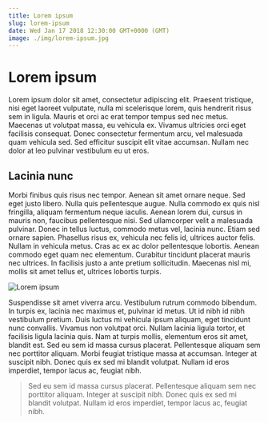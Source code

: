 ```yaml
---
title: Lorem ipsum
slug: lorem-ipsum
date: Wed Jan 17 2018 12:30:00 GMT+0000 (GMT)
image: ./img/lorem-ipsum.jpg
---
```


# Lorem ipsum

Lorem ipsum dolor sit amet, consectetur adipiscing elit. Praesent tristique, nisi eget laoreet vulputate, nulla mi scelerisque lorem, quis hendrerit risus sem in ligula. Mauris et orci ac erat tempor tempus sed nec metus. Maecenas ut volutpat massa, eu vehicula ex. Vivamus ultricies orci eget facilisis consequat. Donec consectetur fermentum arcu, vel malesuada quam vehicula sed. Sed efficitur suscipit elit vitae accumsan. Nullam nec dolor at leo pulvinar vestibulum eu ut eros.

## Lacinia nunc

Morbi finibus quis risus nec tempor. Aenean sit amet ornare neque. Sed eget justo libero. Nulla quis pellentesque augue. Nulla commodo ex quis nisl fringilla, aliquam fermentum neque iaculis. Aenean lorem dui, cursus in mauris non, faucibus pellentesque nisi. Sed ullamcorper velit a malesuada pulvinar. Donec in tellus luctus, commodo metus vel, lacinia nunc. Etiam sed ornare sapien. Phasellus risus ex, vehicula nec felis id, ultrices auctor felis. Nullam in vehicula metus. Cras ac ex ac dolor pellentesque lobortis. Aenean commodo eget quam nec elementum. Curabitur tincidunt placerat mauris nec ultrices. In facilisis justo a ante pretium sollicitudin. Maecenas nisl mi, mollis sit amet tellus et, ultrices lobortis turpis.

![Lorem ipsum](/img/lorem-ipsum.jpg)

Suspendisse sit amet viverra arcu. Vestibulum rutrum commodo bibendum. In turpis ex, lacinia nec maximus et, pulvinar id metus. Ut id nibh id nibh vestibulum pretium. Duis luctus mi vehicula ipsum aliquam, eget tincidunt nunc convallis. Vivamus non volutpat orci. Nullam lacinia ligula tortor, et facilisis ligula lacinia quis. Nam at turpis mollis, elementum eros sit amet, blandit est. Sed eu sem id massa cursus placerat. Pellentesque aliquam sem nec porttitor aliquam. Morbi feugiat tristique massa at accumsan. Integer at suscipit nibh. Donec quis ex sed mi blandit volutpat. Nullam id eros imperdiet, tempor lacus ac, feugiat nibh.

> Sed eu sem id massa cursus placerat. Pellentesque aliquam sem nec porttitor aliquam. Integer at suscipit nibh. Donec quis ex sed mi blandit volutpat. Nullam id eros imperdiet, tempor lacus ac, feugiat nibh.
